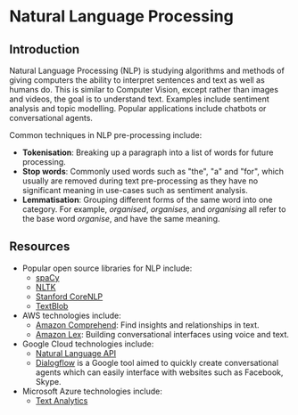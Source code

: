 # Natural Language Processing

## Introduction

Natural Language Processing \(NLP\) is studying algorithms and methods of giving computers the ability to interpret sentences and text as well as humans do. This is similar to Computer Vision, except rather than images and videos, the goal is to understand text. Examples include sentiment analysis and topic modelling. Popular applications include chatbots or conversational agents.

Common techniques in NLP pre-processing include:

* **Tokenisation**: Breaking up a paragraph into a list of words for future processing.
* **Stop words**: Commonly used words such as "the", "a" and "for", which usually are removed during text pre-processing as they have no significant meaning in use-cases such as sentiment analysis.
* **Lemmatisation**: Grouping different forms of the same word into one category. For example, _organised_, _organises_, and _organising_ all refer to the base word _organise_, and have the same meaning.

## Resources

* Popular open source libraries for NLP include:
  * [spaCy](https://spacy.io/)
  * [NLTK](https://www.nltk.org/)
  * [Stanford CoreNLP](https://stanfordnlp.github.io/CoreNLP/)
  * [TextBlob](https://textblob.readthedocs.io/en/dev/)
* AWS technologies include:
  * [Amazon Comprehend](https://aws.amazon.com/comprehend/): Find insights and relationships in text.
  * [Amazon Lex](https://aws.amazon.com/lex/): Building conversational interfaces using voice and text.
* Google Cloud technologies include:
  * [Natural Language API](https://cloud.google.com/natural-language/docs/)
  * [Dialogflow](https://dialogflow.com/) is a Google tool aimed to quickly create conversational agents which can easily interface with websites such as Facebook, Skype.
* Microsoft Azure technologies include:
  * [Text Analytics](https://azure.microsoft.com/en-in/services/cognitive-services/text-analytics/)

